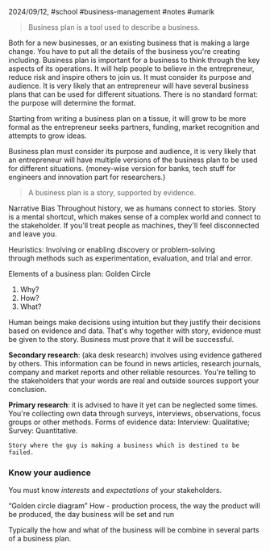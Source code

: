 2024/09/12, #school #business-management #notes #umarik 

> Business plan is a tool used to describe a business. 

Both for a new businesses, or an existing business that is making a large change. You have to put all the details of the business you're creating including. Business plan is important for a business to think through the key aspects of its operations. It will help people to believe in the entrepreneur, reduce risk and inspire others to join us. It must consider its purpose and audience. It is very likely that an entrepreneur will have several business plans that can be used for different situations. There is no standard format: the purpose will determine the format.

Starting from writing a business plan on a tissue, it will grow to be more formal as the entrepreneur seeks partners, funding, market recognition and attempts to grow ideas.

Business plan must consider its purpose and audience, it is very likely that an entrepreneur will have multiple versions of the business plan to be used for different situations. (money-wise version for banks, tech stuff for engineers and innovation part for researchers.)

> A business plan is a story, supported by evidence.

Narrative Bias
Throughout history, we as humans connect to stories. Story is a mental shortcut, which makes sense of a complex world and connect to the stakeholder. If you'll treat people as machines, they'll feel disconnected and leave you. 

Heuristics: Involving or enabling discovery or problem-solving through methods such as experimentation, evaluation, and trial and error.

Elements of a business plan: Golden Circle
1. Why?
2. How?
3. What?

Human beings make decisions using intuition but they justify their decisions based on evidence and data. That's why together with story, evidence must be given to the story. Business must prove that it will be successful. 

**Secondary research**: (aka desk research) involves using evidence gathered by others. This information can be found in news articles, research journals, company and market reports and other reliable resources. You're telling to the stakeholders that your words are real and outside sources support your conclusion.

**Primary research**: it is advised to have it yet can be neglected some times. You're collecting own data through surveys, interviews, observations, focus groups or other methods. 
	Forms of evidence data: Interview: Qualitative; Survey: Quantitative.

```
Story where the guy is making a business which is destined to be failed.
```
### Know your audience
You must know *interests* and *expectations* of your stakeholders.


“Golden circle diagram”
How - production process, the way the product will be produced, the day business will be set and run

Typically the how and what of the business will be combine in several parts of a business plan.

